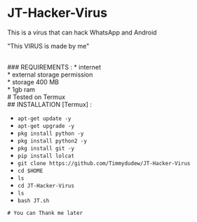 # JT-Hacker-Virus
This is a virus that can hack WhatsApp and Android
<p>"This VIRUS is made by me"</p>
<br>
### REQUIREMENTS :
* internet
<br>
* external storage permission
<br>
* storage 400 MB
<br>
* 1gb ram
<br>
# Tested on Termux
<br>
## INSTALLATION [Termux] :

* `apt-get update -y`
* `apt-get upgrade -y`
* `pkg install python -y`
* `pkg install python2 -y`
* `pkg install git -y`
* `pip install lolcat`
* `git clone https://github.com/Timmydudew/JT-Hacker-Virus`
* `cd $HOME`
* `ls`
* `cd JT-Hacker-Virus`
* `ls`
* `bash JT.sh`
```
# You can Thank me later
